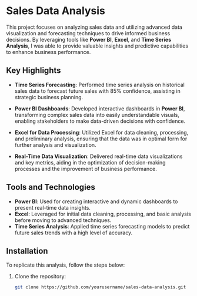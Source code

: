 # Sales Data Analysis

This project focuses on analyzing sales data and utilizing advanced data visualization and forecasting techniques to drive informed business decisions. By leveraging tools like **Power BI**, **Excel**, and **Time Series Analysis**, I was able to provide valuable insights and predictive capabilities to enhance business performance.

## Key Highlights

- **Time Series Forecasting**: Performed time series analysis on historical sales data to forecast future sales with 85% confidence, assisting in strategic business planning.
  
- **Power BI Dashboards**: Developed interactive dashboards in **Power BI**, transforming complex sales data into easily understandable visuals, enabling stakeholders to make data-driven decisions with confidence.
  
- **Excel for Data Processing**: Utilized Excel for data cleaning, processing, and preliminary analysis, ensuring that the data was in optimal form for further analysis and visualization.
  
- **Real-Time Data Visualization**: Delivered real-time data visualizations and key metrics, aiding in the optimization of decision-making processes and the improvement of business performance.

## Tools and Technologies

- **Power BI**: Used for creating interactive and dynamic dashboards to present real-time data insights.
- **Excel**: Leveraged for initial data cleaning, processing, and basic analysis before moving to advanced techniques.
- **Time Series Analysis**: Applied time series forecasting models to predict future sales trends with a high level of accuracy.

## Installation

To replicate this analysis, follow the steps below:

1. Clone the repository:
   ```bash
   git clone https://github.com/yourusername/sales-data-analysis.git
